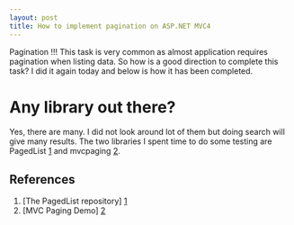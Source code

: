 ```yaml
---
layout: post
title: How to implement pagination on ASP.NET MVC4
---
```



Pagination !!! This task is very common as almost application requires pagination when listing data.
So how is a good direction to complete this task? I did it again today and below is how it has been completed.

# Any library out there?

Yes, there are many. I did not look around lot of them but doing search will give many results.
The two libraries I spent time to do some testing are PagedList [1] and mvcpaging [2].


## References
1. [The PagedList repository] [1]
2. [MVC Paging Demo] [2]

[1]: https://github.com/TroyGoode/PagedList
[2]: http://mvcpaging.apphb.com/